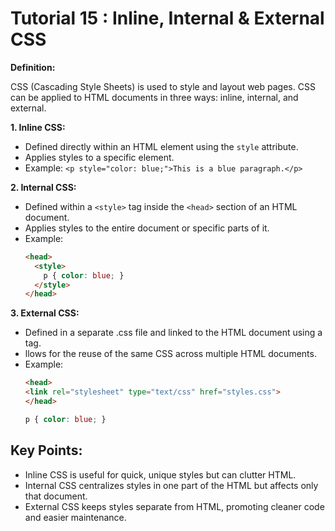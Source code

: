 # Tutorial 15 : Inline, Internal & External CSS


**Definition:**

CSS (Cascading Style Sheets) is used to style and layout web pages. CSS can be applied to HTML documents in three ways: inline, internal, and external.

**1. Inline CSS:**
- Defined directly within an HTML element using the `style` attribute.
- Applies styles to a specific element.
- Example: `<p style="color: blue;">This is a blue paragraph.</p>`

**2. Internal CSS:**
- Defined within a `<style>` tag inside the `<head>` section of an HTML document.
- Applies styles to the entire document or specific parts of it.
- Example:
  ```html
  <head>
    <style>
      p { color: blue; }
    </style>
  </head>
  ```

**3. External CSS:**

- Defined in a separate .css file and linked to the HTML document using a <link> tag.
- llows for the reuse of the same CSS across multiple HTML documents.
- Example:
  ```html
  <head>
  <link rel="stylesheet" type="text/css" href="styles.css">
  </head>
  ```
  ```css
  p { color: blue; }
  ```

## Key Points:

- Inline CSS is useful for quick, unique styles but can clutter HTML.
- Internal CSS centralizes styles in one part of the HTML but affects only that document.
- External CSS keeps styles separate from HTML, promoting cleaner code and easier maintenance.